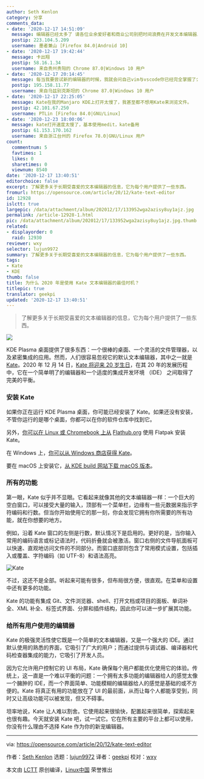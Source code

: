 ```yaml
---
author: Seth Kenlon
category: 分享
comments_data:
- date: '2020-12-17 14:51:09'
  message: 编辑器已经太多了 请各位业余爱好者和商业公司别把时间浪费在开发文本编辑器上了???
  postip: 223.104.5.209
  username: 墨者兼山 [Firefox 84.0|Android 10]
- date: '2020-12-17 19:42:44'
  message: 卡出翔
  postip: 58.16.1.34
  username: 来自贵州贵阳的 Chrome 87.0|Windows 10 用户
- date: '2020-12-17 20:14:45'
  message: 每当我要尝试新的编辑器的时候，我就会问自己vim与vscode你已经完全掌握了么，然后就放弃了。
  postip: 195.158.11.77
  username: 来自乌兹别克斯坦的 Chrome 87.0|Windows 10 用户
- date: '2020-12-17 22:25:05'
  message: Kate在我的Manjaro KDE上打开太慢了，我甚至都不想用Kate来浏览文件。
  postip: 42.101.67.250
  username: PTLin [Firefox 84.0|GNU/Linux]
- date: '2020-12-23 18:00:06'
  message: kate打开速度太慢了，基本使用medit，kate备用
  postip: 61.153.170.162
  username: 来自浙江台州的 Firefox 78.0|GNU/Linux 用户
count:
  commentnum: 5
  favtimes: 1
  likes: 0
  sharetimes: 0
  viewnum: 8540
date: '2020-12-17 13:40:51'
editorchoice: false
excerpt: 了解更多关于长期受喜爱的文本编辑器的信息，它为每个用户提供了一些东西。
fromurl: https://opensource.com/article/20/12/kate-text-editor
id: 12928
islctt: true
largepic: /data/attachment/album/202012/17/133952wga2azisy8uy1ajz.jpg
permalink: /article-12928-1.html
pic: /data/attachment/album/202012/17/133952wga2azisy8uy1ajz.jpg.thumb.jpg
related:
- displayorder: 0
  raid: 12930
reviewer: wxy
selector: lujun9972
summary: 了解更多关于长期受喜爱的文本编辑器的信息，它为每个用户提供了一些东西。
tags:
- Kate
- KDE
thumb: false
title: 为什么 2020 年是使用 Kate 文本编辑器的最佳时机？
titlepic: true
translator: geekpi
updated: '2020-12-17 13:40:51'
---
```



> 
> 了解更多关于长期受喜爱的文本编辑器的信息，它为每个用户提供了一些东西。
> 
> 
> 


![](/data/attachment/album/202012/17/133952wga2azisy8uy1ajz.jpg)


KDE Plasma 桌面提供了很多东西：一个很棒的桌面、一个灵活的文件管理器，以及紧密集成的应用。然而，人们很容易忽视它的默认文本编辑器，其中之一就是 [Kate](http://kate-editor.org)。2020 年 12 月 14 日，[Kate 将迎来 20 岁生日](https://kate-editor.org/post/2020/2020-11-08-kate-is-soon-20-years-old/)，在其 20 年的发展历程中，它在一个简单明了的编辑器和一个适度的集成开发环境 （IDE） 之间取得了完美的平衡。


### 安装 Kate


如果你正在运行 KDE Plasma 桌面，你可能已经安装了 Kate。如果还没有安装，不管你运行的是哪个桌面，你都可以在你的软件仓库中找到它。


另外，[你可以在 Linux 或 Chromebook 上从](https://flathub.org/apps/details/org.kde.kate) [Flathub.org](http://Flathub.org) 使用 Flatpak 安装 Kate。


在 Windows 上，[你可以从 Windows 商店获得 Kate](https://www.microsoft.com/en-nz/p/kate/9nwmw7bb59hw?rtc=1&activetab=pivot:overviewtab)。


要在 macOS 上安装它，[从 KDE build 网站下载 macOS 版本](https://binary-factory.kde.org/view/MacOS/job/Kate_Release_macos/)。


### 所有的功能


第一眼，Kate 似乎并不显眼。它看起来就像其他的文本编辑器一样：一个巨大的空白窗口，可以接受大量的输入，顶部有一个菜单栏，边缘有一些元数据来指示字符编码和行数。但当你开始使用它的那一刻，你会发现它拥有你所需要的所有功能，就在你想要的地方。


例如，沿着 Kate 窗口的左侧是行数，默认情况下是启用的。更好的是，当你输入常用的编码语言或标记语法时，代码折叠就会被激活。窗口右侧的文件导航面板可以快速、直观地访问文件的不同部分。而窗口底部则包含了常用模式设置，包括插入或覆盖、字符编码（如 UTF-8）和语法高亮。


![Kate](/data/attachment/album/202012/17/134052zv4bgs0hz9mjg9p3.jpg "Kate")


不过，这还不是全部。听起来可能有很多，但布局很方便，很直观。在菜单和设置中还有更多的功能。


Kate 的功能有集成 Git、文件浏览器、shell、打开文档或项目的面板、单词补全、XML 补全、标签式界面、分屏和插件结构，因此你可以进一步扩展其功能。


### 给所有用户使用的编辑器


Kate 的极强灵活性使它既是一个简单的文本编辑器，又是一个强大的 IDE。通过默认使用的熟悉的界面，它吸引了广大的用户；而通过提供与调试器、编译器和代码检查器集成的能力，它吸引了开发人员。


因为它允许用户控制它的 UI 布局，Kate 确保每个用户都能优化使用它的体验。传统上，这一直是一个难以平衡的问题：一个拥有太多功能的编辑器给人的感觉太像一个臃肿的 IDE，而一个界面简单、功能模糊的编辑器给人的感觉是基础的或不方便的。Kate 将真正有用的功能放在了 UI 的最前面，从而让每个人都能享受到，同时又让高级功能可以被发现，但又不碍事。


坦率地说，Kate 让人难以割舍。它使用起来很愉快，配置起来很简单，探索起来也很有趣。今天就安装 Kate 吧，试一试它。它在所有主要的平台上都可以使用，你没有什么理由不选择 Kate 作为你的新宠编辑器。




---


via: <https://opensource.com/article/20/12/kate-text-editor>


作者：[Seth Kenlon](https://opensource.com/users/seth) 选题：[lujun9972](https://github.com/lujun9972) 译者：[geekpi](https://github.com/geekpi) 校对：[wxy](https://github.com/wxy)


本文由 [LCTT](https://github.com/LCTT/TranslateProject) 原创编译，[Linux中国](https://linux.cn/) 荣誉推出